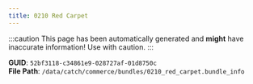 ```yaml
---
title: 0210 Red Carpet
---
```


:::caution
This page has been automatically generated and **might** have inaccurate information!
Use with caution.
:::

**GUID**: `52bf3118-c34861e9-028727af-01d8750c`  
**File Path**: `/data/catch/commerce/bundles/0210_red_carpet.bundle_info`
